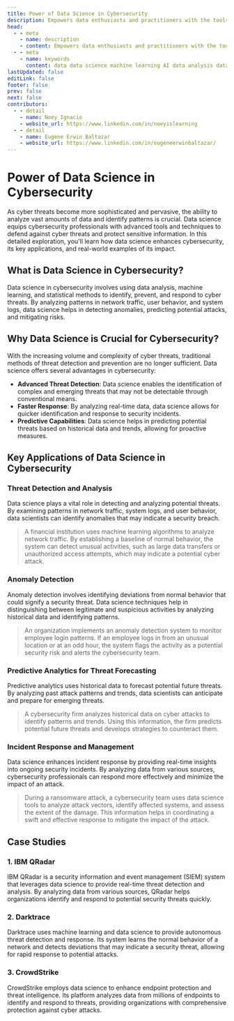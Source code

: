 ```yaml
---
title: Power of Data Science in Cybersecurity
description: Empowers data enthusiasts and practitioners with the tools and knowledge to unlock the potential of data.
head:
  - - meta
    - name: description
    - content: Empowers data enthusiasts and practitioners with the tools and knowledge to unlock the potential of data.
  - - meta
    - name: keywords
      content: data data science machine learning AI data analysis data-driven data enthusiasts data practitioners
lastUpdated: false
editLink: false
footer: false
prev: false
next: false
contributors:
  - - detail
    - name: Noey Ignacio
    - website_url: https://www.linkedin.com/in/noeyislearning
  - - detail
    - name: Eugene Erwin Baltazar
    - website_url: https://www.linkedin.com/in/eugeneerwinbaltazar/
---
```


# Power of Data Science in Cybersecurity

As cyber threats become more sophisticated and pervasive, the ability to analyze vast amounts of data and identify patterns is crucial. Data science equips cybersecurity professionals with advanced tools and techniques to defend against cyber threats and protect sensitive information. In this detailed exploration, you'll learn how data science enhances cybersecurity, its key applications, and real-world examples of its impact.

## What is Data Science in Cybersecurity?

Data science in cybersecurity involves using data analysis, machine learning, and statistical methods to identify, prevent, and respond to cyber threats. By analyzing patterns in network traffic, user behavior, and system logs, data science helps in detecting anomalies, predicting potential attacks, and mitigating risks.

## Why Data Science is Crucial for Cybersecurity?

With the increasing volume and complexity of cyber threats, traditional methods of threat detection and prevention are no longer sufficient. Data science offers several advantages in cybersecurity:

- **Advanced Threat Detection**: Data science enables the identification of complex and emerging threats that may not be detectable through conventional means.
- **Faster Response**: By analyzing real-time data, data science allows for quicker identification and response to security incidents.
- **Predictive Capabilities**: Data science helps in predicting potential threats based on historical data and trends, allowing for proactive measures.

## Key Applications of Data Science in Cybersecurity

### Threat Detection and Analysis

Data science plays a vital role in detecting and analyzing potential threats. By examining patterns in network traffic, system logs, and user behavior, data scientists can identify anomalies that may indicate a security breach.

> A financial institution uses machine learning algorithms to analyze network traffic. By establishing a baseline of normal behavior, the system can detect unusual activities, such as large data transfers or unauthorized access attempts, which may indicate a potential cyber attack.

### Anomaly Detection

Anomaly detection involves identifying deviations from normal behavior that could signify a security threat. Data science techniques help in distinguishing between legitimate and suspicious activities by analyzing historical data and identifying patterns.

> An organization implements an anomaly detection system to monitor employee login patterns. If an employee logs in from an unusual location or at an odd hour, the system flags the activity as a potential security risk and alerts the cybersecurity team.

### Predictive Analytics for Threat Forecasting

Predictive analytics uses historical data to forecast potential future threats. By analyzing past attack patterns and trends, data scientists can anticipate and prepare for emerging threats.

> A cybersecurity firm analyzes historical data on cyber attacks to identify patterns and trends. Using this information, the firm predicts potential future threats and develops strategies to counteract them.

### Incident Response and Management

Data science enhances incident response by providing real-time insights into ongoing security incidents. By analyzing data from various sources, cybersecurity professionals can respond more effectively and minimize the impact of an attack.

> During a ransomware attack, a cybersecurity team uses data science tools to analyze attack vectors, identify affected systems, and assess the extent of the damage. This information helps in coordinating a swift and effective response to mitigate the impact of the attack.

## Case Studies

### 1. IBM QRadar

IBM QRadar is a security information and event management (SIEM) system that leverages data science to provide real-time threat detection and analysis. By analyzing data from various sources, QRadar helps organizations identify and respond to potential security threats quickly.

### 2. Darktrace

Darktrace uses machine learning and data science to provide autonomous threat detection and response. Its system learns the normal behavior of a network and detects deviations that may indicate a security threat, allowing for rapid response to potential attacks.

### 3. CrowdStrike

CrowdStrike employs data science to enhance endpoint protection and threat intelligence. Its platform analyzes data from millions of endpoints to identify and respond to threats, providing organizations with comprehensive protection against cyber attacks.
